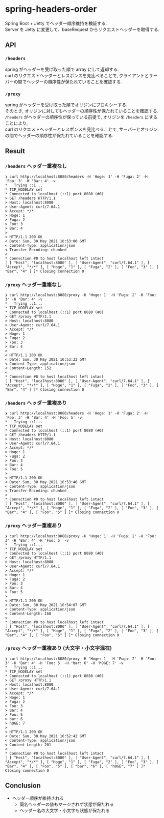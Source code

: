 # spring-headers-order

Spring Boot + Jetty でヘッダー順序維持を検証する.  
Server を Jetty に変更して、baseRequest からリクエストヘッダーを取得する.  

## API

### `/headers`
 
spring がヘッダーを受け取った順で array にして返却する.  
curl のリクエストヘッダーとレスポンスを見比べることで, クライアントとサーバーの間でヘッダーの順序性が保たれていることを確認する.  

### `/proxy`

spring がヘッダーを受け取った順でオリジンにプロキシーする.  
そのとき, オリジンに対してもヘッダーの順序性が保たれていることを確認する.  
`/headers` がヘッダーの順序性が保っている前提で, オリジンを `/headers` にすることにより,  
curl のリクエストヘッダーとレスポンスを見比べることで, サーバーとオリジンの間でヘッダーの順序性が保たれていることを確認する.  

## Result

### `/headers` ヘッダー重複なし

```console
❯ curl http://localhost:8080/headers -H 'Hoge: 1' -H 'Fuga: 2' -H 'Foo: 3' -H 'Bar: 4' -v
*   Trying ::1...
* TCP_NODELAY set
* Connected to localhost (::1) port 8080 (#0)
> GET /headers HTTP/1.1
> Host: localhost:8080
> User-Agent: curl/7.64.1
> Accept: */*
> Hoge: 1
> Fuga: 2
> Foo: 3
> Bar: 4
>
< HTTP/1.1 200 OK
< Date: Sun, 30 May 2021 10:53:00 GMT
< Content-Type: application/json
< Transfer-Encoding: chunked
<
* Connection #0 to host localhost left intact
[ [ "Host", "localhost:8080" ], [ "User-Agent", "curl/7.64.1" ], [ "Accept", "*/*" ], [ "Hoge", "1" ], [ "Fuga", "2" ], [ "Foo", "3" ], [ "Bar", "4" ] ]* Closing connection 0
```

### `/proxy` ヘッダー重複なし

```console
❯ curl http://localhost:8080/proxy -H 'Hoge: 1' -H 'Fuga: 2' -H 'Foo: 3' -H 'Bar: 4' -v
*   Trying ::1...
* TCP_NODELAY set
* Connected to localhost (::1) port 8080 (#0)
> GET /proxy HTTP/1.1
> Host: localhost:8080
> User-Agent: curl/7.64.1
> Accept: */*
> Hoge: 1
> Fuga: 2
> Foo: 3
> Bar: 4
>
< HTTP/1.1 200 OK
< Date: Sun, 30 May 2021 10:53:22 GMT
< Content-Type: application/json
< Content-Length: 152
<
* Connection #0 to host localhost left intact
[ [ "Host", "localhost:8080" ], [ "User-Agent", "curl/7.64.1" ], [ "Accept", "*/*" ], [ "Hoge", "1" ], [ "Fuga", "2" ], [ "Foo", "3" ], [ "Bar", "4" ] ]* Closing connection 0
```

### `/headers` ヘッダー重複あり

```
❯ curl http://localhost:8080/headers -H 'Hoge: 1' -H 'Fuga: 2' -H 'Foo: 3' -H 'Bar: 4' -H 'Foo: 5' -v
*   Trying ::1...
* TCP_NODELAY set
* Connected to localhost (::1) port 8080 (#0)
> GET /headers HTTP/1.1
> Host: localhost:8080
> User-Agent: curl/7.64.1
> Accept: */*
> Hoge: 1
> Fuga: 2
> Foo: 3
> Bar: 4
> Foo: 5
>
< HTTP/1.1 200 OK
< Date: Sun, 30 May 2021 10:53:46 GMT
< Content-Type: application/json
< Transfer-Encoding: chunked
<
* Connection #0 to host localhost left intact
[ [ "Host", "localhost:8080" ], [ "User-Agent", "curl/7.64.1" ], [ "Accept", "*/*" ], [ "Hoge", "1" ], [ "Fuga", "2" ], [ "Foo", "3" ], [ "Bar", "4" ], [ "Foo", "5" ] ]* Closing connection 0
```

### `/proxy` ヘッダー重複あり

```console
❯ curl http://localhost:8080/proxy -H 'Hoge: 1' -H 'Fuga: 2' -H 'Foo: 3' -H 'Bar: 4' -H 'Foo: 5' -v
*   Trying ::1...
* TCP_NODELAY set
* Connected to localhost (::1) port 8080 (#0)
> GET /proxy HTTP/1.1
> Host: localhost:8080
> User-Agent: curl/7.64.1
> Accept: */*
> Hoge: 1
> Fuga: 2
> Foo: 3
> Bar: 4
> Foo: 5
>
< HTTP/1.1 200 OK
< Date: Sun, 30 May 2021 10:54:07 GMT
< Content-Type: application/json
< Content-Length: 168
<
* Connection #0 to host localhost left intact
[ [ "Host", "localhost:8080" ], [ "User-Agent", "curl/7.64.1" ], [ "Accept", "*/*" ], [ "Hoge", "1" ], [ "Fuga", "2" ], [ "Foo", "3" ], [ "Bar", "4" ], [ "Foo", "5" ] ]* Closing connection 0
```

### `/proxy` ヘッダー重複あり (大文字・小文字混在)

```
❯ curl http://localhost:8080/proxy -H 'Hoge: 1' -H 'Fuga: 2' -H 'Foo: 3' -H 'Bar: 4' -H 'Foo: 5' -H 'bar: 6' -H 'hOGE: 7' -v
*   Trying ::1...
* TCP_NODELAY set
* Connected to localhost (::1) port 8080 (#0)
> GET /proxy HTTP/1.1
> Host: localhost:8080
> User-Agent: curl/7.64.1
> Accept: */*
> Hoge: 1
> Fuga: 2
> Foo: 3
> Bar: 4
> Foo: 5
> bar: 6
> hOGE: 7
>
< HTTP/1.1 200 OK
< Date: Sun, 30 May 2021 10:52:42 GMT
< Content-Type: application/json
< Content-Length: 201
<
* Connection #0 to host localhost left intact
[ [ "Host", "localhost:8080" ], [ "User-Agent", "curl/7.64.1" ], [ "Accept", "*/*" ], [ "Hoge", "1" ], [ "Fuga", "2" ], [ "Foo", "3" ], [ "Bar", "4" ], [ "Foo", "5" ], [ "bar", "6" ], [ "hOGE", "7" ] ]* Closing connection 0
```

## Conclusion

* ヘッダー順序が維持される
  * 同名ヘッダーの値もマージされず状態が保たれる
  * ヘッダー名の大文字・小文字も状態が保たれる
